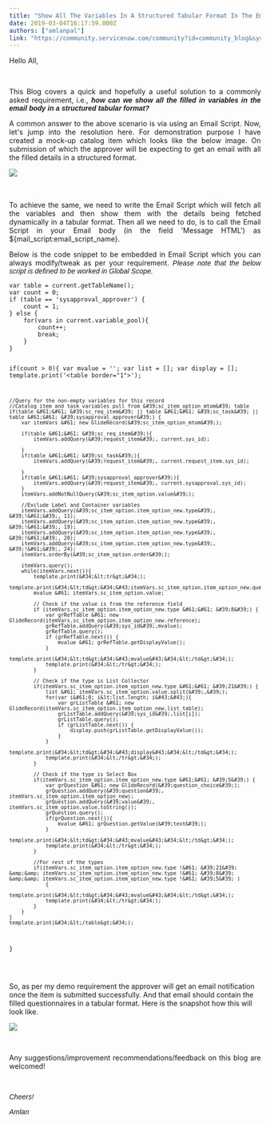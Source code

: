 ```yaml
---
title: "Show All The Variables In A Structured Tabular Format In The Email Body"
date: 2019-03-04T16:17:59.000Z
authors: ["amlanpal"]
link: "https://community.servicenow.com/community?id=community_blog&sys_id=ee8519acdb00bfc42be0a851ca961921"
---
```

<p>Hello All,</p>
<p> </p>
<p style="text-align: justify;">This Blog covers a quick and hopefully a useful solution to a commonly asked requirement, i.e., <span style="font-family: arial, helvetica, sans-serif;"><em><strong>h</strong></em><strong><em>ow can we show all the filled in variables in the email body in a structured tabular format?</em></strong></span></p>
<p style="text-align: justify;">A common answer to the above scenario is via using an Email Script. Now, let&#39;s jump into the resolution here. For demonstration purpose I have created a mock-up catalog item which looks like the below image. On submission of which the approver will be expecting to get an email with all the filled details in a structured format.</p>
<p><img src="https://community.servicenow.com/0fc599a0db40bfc42be0a851ca961922.iix" /> </p>
<p> </p>
<p style="text-align: justify;">To achieve the same, we need to write the Email Script which will fetch all the variables and then show them with the details being fetched dynamically in a tabular format. Then all we need to do, is to call the Email Script in your Email body (in the field &#39;Message HTML&#39;) as ${mail_script:email_script_name}.</p>
<p style="text-align: justify;">Below is the code snippet to be embedded in Email Script which you can always modify/tweak as per your requirement. <span style="font-family: arial, helvetica, sans-serif;"><em>Please note that the below script is defined to be worked in Global Scope.</em> </span></p>
<pre class="language-javascript"><code>var table &#61; current.getTableName();
var count &#61; 0;
if (table &#61;&#61; &#39;sysapproval_approver&#39;) {
	count &#61; 1;
} else {
	for(vars in current.variable_pool){
		count&#43;&#43;;
		break;
	}
}

if(count &gt; 0){
	var mvalue &#61; &#39;&#39;;
	var list &#61; [];
	var display &#61; [];
	template.print(&#39;&lt;table border&#61;&#34;1&#34;&gt;&#39;);
	
	//Query for the non-empty variables for this record
	//Catalog item and task variables pull from &#39;sc_item_option_mtom&#39; table
	if(table &#61;&#61; &#39;sc_req_item&#39; || table &#61;&#61; &#39;sc_task&#39; || table &#61;&#61; &#39;sysapproval_approver&#39;) {
		var itemVars &#61; new GlideRecord(&#39;sc_item_option_mtom&#39;);
		
		if(table &#61;&#61; &#39;sc_req_item&#39;){
			itemVars.addQuery(&#39;request_item&#39;, current.sys_id);
			
		}
		if(table &#61;&#61; &#39;sc_task&#39;){
			itemVars.addQuery(&#39;request_item&#39;, current.request_item.sys_id);
			
		}
		if(table &#61;&#61; &#39;sysapproval_approver&#39;){
			itemVars.addQuery(&#39;request_item&#39;, current.sysapproval.sys_id);
		}
		itemVars.addNotNullQuery(&#39;sc_item_option.value&#39;);
		
		//Exclude Label and Container variables
		itemVars.addQuery(&#39;sc_item_option.item_option_new.type&#39;, &#39;!&#61;&#39;, 11);
		itemVars.addQuery(&#39;sc_item_option.item_option_new.type&#39;, &#39;!&#61;&#39;, 19);
		itemVars.addQuery(&#39;sc_item_option.item_option_new.type&#39;, &#39;!&#61;&#39;, 20);
		itemVars.addQuery(&#39;sc_item_option.item_option_new.type&#39;, &#39;!&#61;&#39;, 24);
		itemVars.orderBy(&#39;sc_item_option.order&#39;);
		
		itemVars.query();
		while(itemVars.next()){
			template.print(&#34;&lt;tr&gt;&#34;);
			template.print(&#34;&lt;td&gt;&#34;&#43;itemVars.sc_item_option.item_option_new.question_text&#43;&#34;&lt;/td&gt;&#34;);
			mvalue &#61; itemVars.sc_item_option.value;
			
			// Check if the value is from the reference field
			if (itemVars.sc_item_option.item_option_new.type &#61;&#61; &#39;8&#39;) {
				var grRefTable &#61; new GlideRecord(itemVars.sc_item_option.item_option_new.reference);
				grRefTable.addQuery(&#39;sys_id&#39;,mvalue);
				grRefTable.query();
				if (grRefTable.next()) {
					mvalue &#61; grRefTable.getDisplayValue();
				}
				template.print(&#34;&lt;td&gt;&#34;&#43;mvalue&#43;&#34;&lt;/td&gt;&#34;);
				template.print(&#34;&lt;/tr&gt;&#34;);
			}
			
			// Check if the type is List Collector
			if(itemVars.sc_item_option.item_option_new.type &#61;&#61; &#39;21&#39;) {
				list &#61; itemVars.sc_item_option.value.split(&#39;,&#39;);				
				for(var i&#61;0; i&lt;list.length; i&#43;&#43;){
					var grListTable &#61; new GlideRecord(itemVars.sc_item_option.item_option_new.list_table);
					grListTable.addQuery(&#39;sys_id&#39;,list[i]);
					grListTable.query();
					if (grListTable.next()) {
						display.push(grListTable.getDisplayValue());						
					}
				}
				template.print(&#34;&lt;td&gt;&#34;&#43;display&#43;&#34;&lt;/td&gt;&#34;);
				template.print(&#34;&lt;/tr&gt;&#34;);
			}
			
			// Check if the type is Select Box
			if(itemVars.sc_item_option.item_option_new.type &#61;&#61; &#39;5&#39;) {
				var grQuestion &#61; new GlideRecord(&#39;question_choice&#39;);
				grQuestion.addQuery(&#39;question&#39;, itemVars.sc_item_option.item_option_new);
				grQuestion.addQuery(&#39;value&#39;, itemVars.sc_item_option.value.toString());
				grQuestion.query();
				if(grQuestion.next()){
					mvalue &#61; grQuestion.getValue(&#39;text&#39;);
				}
				template.print(&#34;&lt;td&gt;&#34;&#43;mvalue&#43;&#34;&lt;/td&gt;&#34;);
				template.print(&#34;&lt;/tr&gt;&#34;);
			}
			
			//For rest of the types
			if(itemVars.sc_item_option.item_option_new.type !&#61; &#39;21&#39; &amp;&amp; itemVars.sc_item_option.item_option_new.type !&#61; &#39;8&#39; &amp;&amp; itemVars.sc_item_option.item_option_new.type !&#61; &#39;5&#39; )
				{
				template.print(&#34;&lt;td&gt;&#34;&#43;mvalue&#43;&#34;&lt;/td&gt;&#34;);
				template.print(&#34;&lt;/tr&gt;&#34;);
			}
		}
	}
	template.print(&#34;&lt;/table&gt;&#34;);
}
</code></pre>
<p> </p>
<p>So, as per my demo requirement the approver will get an email notification once the item is submitted successfully. And that email should contain the filled questionnaires in a tabular format. Here is the snapshot how this will look like.</p>
<p><img src="https://community.servicenow.com/e10bdda0db04bfc42be0a851ca96199b.iix" /></p>
<p> </p>
<p style="text-align: justify;">Any suggestions/improvement recommendations/feedback on this blog are welcomed!</p>
<p> </p>
<p><span style="font-family: arial, helvetica, sans-serif;"><em>Cheers!</em></span></p>
<p><span style="font-family: arial, helvetica, sans-serif;"><em>Amlan</em></span></p>